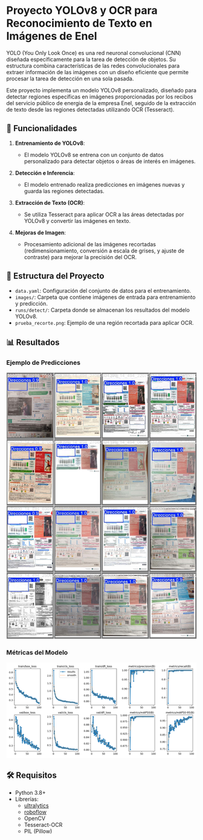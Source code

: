 # Proyecto YOLOv8 y OCR para Reconocimiento de Texto en Imágenes de Enel

YOLO (You Only Look Once) es una red neuronal convolucional (CNN) diseñada específicamente para la tarea de detección de objetos. Su estructura combina características de las redes convolucionales para extraer información de las imágenes con un diseño eficiente que permite procesar la tarea de detección en una sola pasada.

Este proyecto implementa un modelo YOLOv8 personalizado, diseñado para detectar regiones específicas en imágenes proporcionadas por los recibos del servicio público de energia de la empresa  Enel, seguido de la extracción de texto desde las regiones detectadas utilizando OCR (Tesseract).

## 🚀 Funcionalidades
1. **Entrenamiento de YOLOv8**: 
   - El modelo YOLOv8 se entrena con un conjunto de datos personalizado para detectar objetos o áreas de interés en imágenes.
   
2. **Detección e Inferencia**:
   - El modelo entrenado realiza predicciones en imágenes nuevas y guarda las regiones detectadas.

3. **Extracción de Texto (OCR)**:
   - Se utiliza Tesseract para aplicar OCR a las áreas detectadas por YOLOv8 y convertir las imágenes en texto.

4. **Mejoras de Imagen**:
   - Procesamiento adicional de las imágenes recortadas (redimensionamiento, conversión a escala de grises, y ajuste de contraste) para mejorar la precisión del OCR.

## 📂 Estructura del Proyecto
- `data.yaml`: Configuración del conjunto de datos para el entrenamiento.
- `images/`: Carpeta que contiene imágenes de entrada para entrenamiento y predicción.
- `runs/detect/`: Carpeta donde se almacenan los resultados del modelo YOLOv8.
- `prueba_recorte.png`: Ejemplo de una región recortada para aplicar OCR.

## 📊 Resultados

### Ejemplo de Predicciones
![Mosaico de Predicciones](Ejemplos.jpg)

### Métricas del Modelo
![Métricas del Modelo](Resultados.png)

## 🛠️ Requisitos
- Python 3.8+
- Librerías:
  - [ultralytics](https://github.com/ultralytics/ultralytics)
  - [roboflow](https://github.com/roboflow-ai/roboflow-python)
  - OpenCV
  - Tesseract-OCR
  - PIL (Pillow)


